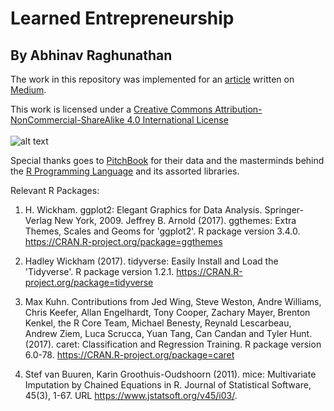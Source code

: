 # Learned Entrepreneurship
## By Abhinav Raghunathan

The work in this repository was implemented for an [article](https://towardsdatascience.com/a-quantitative-approach-to-investing-and-profiting-with-music-2537a1260c53) written on [Medium](https://medium.com).

This work is licensed under a [Creative Commons Attribution-NonCommercial-ShareAlike 4.0 International License](http://creativecommons.org/licenses/by-nc-sa/4.0/)</br></br>
![alt text](https://i.creativecommons.org/l/by-nc-sa/4.0/88x31.png "Creative Commons License")

Special thanks goes to [PitchBook](https://pitchbook.com) for their data and the masterminds behind the [R Programming Language](https://r-project.org) and its assorted libraries.

Relevant R Packages:

1. H. Wickham. ggplot2: Elegant Graphics for Data Analysis. Springer-Verlag New York, 2009.
Jeffrey B. Arnold (2017). ggthemes: Extra Themes, Scales and Geoms for 'ggplot2'. R package version 3.4.0. https://CRAN.R-project.org/package=ggthemes

2. Hadley Wickham (2017). tidyverse: Easily Install and Load the 'Tidyverse'. R package version 1.2.1. https://CRAN.R-project.org/package=tidyverse

3. Max Kuhn. Contributions from Jed Wing, Steve Weston, Andre Williams, Chris Keefer, Allan Engelhardt, Tony Cooper, Zachary Mayer, Brenton Kenkel, the R Core Team, Michael Benesty, Reynald Lescarbeau, Andrew Ziem, Luca Scrucca, Yuan Tang, Can Candan and Tyler Hunt. (2017). caret: Classification and Regression Training. R package version
6.0-78. https://CRAN.R-project.org/package=caret

4. Stef van Buuren, Karin Groothuis-Oudshoorn (2011). mice: Multivariate Imputation by Chained Equations in R. Journal of Statistical Software, 45(3), 1-67. URL https://www.jstatsoft.org/v45/i03/.
